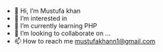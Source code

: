 - 👋 Hi, I’m Mustufa khan
- 👀 I’m interested in 
- 🌱 I’m currently learning PHP
- 💞️ I’m looking to collaborate on ...
- 📫 How to reach me mustufakhann1@gmail.com

<!---
mustufakhann1/mustufakhann1 is a ✨ special ✨ repository because its `README.md` (this file) appears on your GitHub profile.
You can click the Preview link to take a look at your changes.
--->
